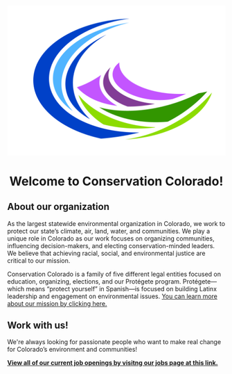 <div align="center">
  <img src="images/logo.png" alt="Conservation Colorado's logo in color">

  # Welcome to Conservation Colorado!
</div>

## About our organization
As the largest statewide environmental organization in Colorado, we work to protect our state’s climate, air, land, 
water, and communities. We play a unique role in Colorado as our work focuses on organizing communities, influencing 
decision-makers, and electing conservation-minded leaders. We believe that achieving racial, social, and environmental 
justice are critical to our mission.

Conservation Colorado is a family of five different legal entities focused on education, organizing, elections, and 
our Protégete program. Protégete—which means “protect yourself” in Spanish—is focused on building Latinx leadership 
and engagement on environmental issues. [You can learn more about our mission by clicking here.](https://conservationco.org/our-mission/)

## Work with us!
We're always looking for passionate people who want to make real change for Colorado’s environment and communities!

**[View all of our current job openings by visitng our jobs page at this link.](https://conservationco.org/jobs/)**
